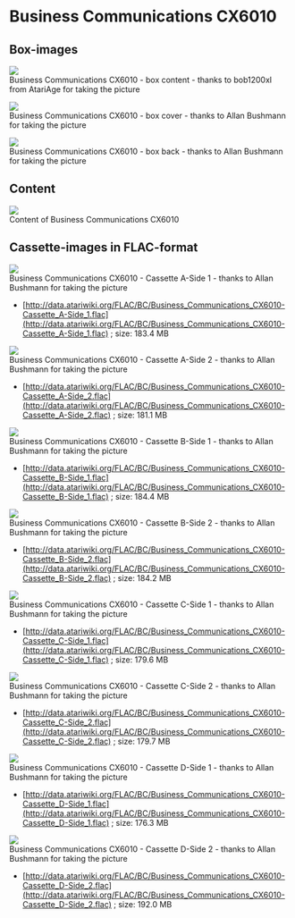 # Business Communications CX6010  
## Box-images  
![](attachments/Atari_Business_Communications_box.jpg)  
Business Communications CX6010 - box content - thanks to bob1200xl from AtariAge for taking the picture  
  
![](attachments/Atari_Business_Communication_cover.jpg)  
Business Communications CX6010 - box cover - thanks to Allan Bushmann for taking the picture  
  
![](attachments/Atari_Business_Communication_back.jpg)  
Business Communications CX6010 - box back - thanks to Allan Bushmann for taking the picture  
## Content  
![](attachments/Business+Communications+CX6010.jpg)  
Content of Business Communications CX6010  
## Cassette-images in FLAC-format  
![](attachments/Atari_Business_Communications_Tape_A_Side_1.jpg)  
Business Communications CX6010 - Cassette A-Side 1 - thanks to Allan Bushmann for taking the picture  
- [http://data.atariwiki.org/FLAC/BC/Business_Communications_CX6010-Cassette_A-Side_1.flac](http://data.atariwiki.org/FLAC/BC/Business_Communications_CX6010-Cassette_A-Side_1.flac) ; size: 183.4 MB  
  
![](attachments/Atari_Business_Communications_Tape_A_Side_2.jpg)  
Business Communications CX6010 - Cassette A-Side 2 - thanks to Allan Bushmann for taking the picture  
- [http://data.atariwiki.org/FLAC/BC/Business_Communications_CX6010-Cassette_A-Side_2.flac](http://data.atariwiki.org/FLAC/BC/Business_Communications_CX6010-Cassette_A-Side_2.flac) ; size: 181.1 MB  
  
![](attachments/Atari_Business_Communications_Tape_B_Side_1.jpg)  
Business Communications CX6010 - Cassette B-Side 1 - thanks to Allan Bushmann for taking the picture  
- [http://data.atariwiki.org/FLAC/BC/Business_Communications_CX6010-Cassette_B-Side_1.flac](http://data.atariwiki.org/FLAC/BC/Business_Communications_CX6010-Cassette_B-Side_1.flac) ; size: 184.4 MB  
  
![](attachments/Atari_Business_Communications_Tape_B_Side_2.jpg)  
Business Communications CX6010 - Cassette B-Side 2 - thanks to Allan Bushmann for taking the picture  
- [http://data.atariwiki.org/FLAC/BC/Business_Communications_CX6010-Cassette_B-Side_2.flac](http://data.atariwiki.org/FLAC/BC/Business_Communications_CX6010-Cassette_B-Side_2.flac) ; size: 184.2 MB  
  
![](attachments/Atari_Business_Communications_Tape_C_Side_1.jpg)  
Business Communications CX6010 - Cassette C-Side 1 - thanks to Allan Bushmann for taking the picture  
- [http://data.atariwiki.org/FLAC/BC/Business_Communications_CX6010-Cassette_C-Side_1.flac](http://data.atariwiki.org/FLAC/BC/Business_Communications_CX6010-Cassette_C-Side_1.flac) ; size: 179.6 MB  
  
![](attachments/Atari_Business_Communications_Tape_C_Side_2.jpg)  
Business Communications CX6010 - Cassette C-Side 2 - thanks to Allan Bushmann for taking the picture  
- [http://data.atariwiki.org/FLAC/BC/Business_Communications_CX6010-Cassette_C-Side_2.flac](http://data.atariwiki.org/FLAC/BC/Business_Communications_CX6010-Cassette_C-Side_2.flac) ; size: 179.7 MB  
  
![](attachments/Atari_Business_Communications_Tape_D_Side_1.jpg)  
Business Communications CX6010 - Cassette D-Side 1 - thanks to Allan Bushmann for taking the picture  
- [http://data.atariwiki.org/FLAC/BC/Business_Communications_CX6010-Cassette_D-Side_1.flac](http://data.atariwiki.org/FLAC/BC/Business_Communications_CX6010-Cassette_D-Side_1.flac) ; size: 176.3 MB  
  
![](attachments/Atari_Business_Communications_Tape_D_Side_2.jpg)  
Business Communications CX6010 - Cassette D-Side 2 - thanks to Allan Bushmann for taking the picture  
- [http://data.atariwiki.org/FLAC/BC/Business_Communications_CX6010-Cassette_D-Side_2.flac](http://data.atariwiki.org/FLAC/BC/Business_Communications_CX6010-Cassette_D-Side_2.flac) ; size: 192.0 MB  
